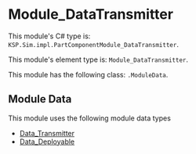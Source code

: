 # Module_DataTransmitter

This module's C# type is: `KSP.Sim.impl.PartComponentModule_DataTransmitter`.

This module's element type is: `Module_DataTransmitter`.

This module has the following class: `.ModuleData`.

## Module Data

This module uses the following module data types

- [Data_Transmitter](Data_Transmitter.md)
- [Data_Deployable](Data_Deployable.md)

